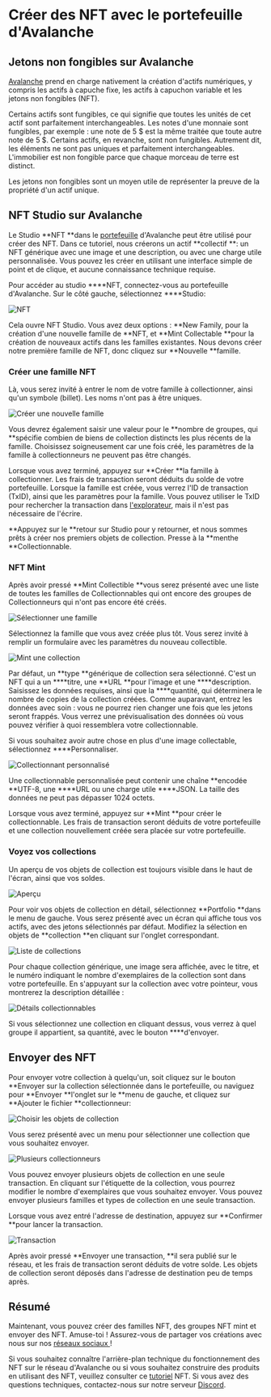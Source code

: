 # Créer des NFT avec le portefeuille d'Avalanche

## Jetons non fongibles sur Avalanche

[Avalanche](../platform/) prend en charge nativement la création d'actifs numériques, y compris les actifs à capuche fixe, les actifs à capuchon variable et les jetons non fongibles \(NFT\).

Certains actifs sont fungibles, ce qui signifie que toutes les unités de cet actif sont parfaitement interchangeables. Les notes d'une monnaie sont fungibles, par exemple : une note de 5 $ est la même traitée que toute autre note de 5 $. Certains actifs, en revanche, sont non fungibles. Autrement dit, les éléments ne sont pas uniques et parfaitement interchangeables. L'immobilier est non fongible parce que chaque morceau de terre est distinct.

Les jetons non fongibles sont un moyen utile de représenter la preuve de la propriété d'un actif unique.

## NFT Studio sur Avalanche

Le Studio **NFT **dans le [portefeuille](https://wallet.avax.network/) d'Avalanche peut être utilisé pour créer des NFT. Dans ce tutoriel, nous créerons un actif **collectif **: un NFT générique avec une image et une description, ou avec une charge utile personnalisée. Vous pouvez les créer en utilisant une interface simple de point et de clique, et aucune connaissance technique requise.

Pour accéder au studio ****NFT, connectez-vous au portefeuille d'Avalanche. Sur le côté gauche, sélectionnez ****Studio:

![NFT](../../../.gitbook/assets/nft-studio-01-select.png)

Cela ouvre NFT Studio. Vous avez deux options : **New Family, pour la création d'une nouvelle famille de **NFT, et **Mint Collectable **pour la création de nouveaux actifs dans les familles existantes. Nous devons créer notre première famille de NFT, donc cliquez sur **Nouvelle **famille.

### Créer une famille NFT

Là, vous serez invité à entrer le nom de votre famille à collectionner, ainsi qu'un symbole \(billet\). Les noms n'ont pas à être uniques.

![Créer une nouvelle famille](../../../.gitbook/assets/nft-studio-02-family.png)

Vous devrez également saisir une valeur pour le **nombre de groupes, qui **spécifie combien de biens de collection distincts les plus récents de la famille. Choisissez soigneusement car une fois créé, les paramètres de la famille à collectionneurs ne peuvent pas être changés.

Lorsque vous avez terminé, appuyez sur **Créer **la famille à collectionner. Les frais de transaction seront déduits du solde de votre portefeuille. Lorsque la famille est créée, vous verrez l'ID de transaction \(TxID\), ainsi que les paramètres pour la famille. Vous pouvez utiliser le TxID pour rechercher la transaction dans [l'explorateur](https://explorer.avax.network/), mais il n'est pas nécessaire de l'écrire.

**Appuyez sur le **retour sur Studio pour y retourner, et nous sommes prêts à créer nos premiers objets de collection. Presse à la **menthe **Collectionnable.

### NFT Mint

Après avoir pressé **Mint Collectible **vous serez présenté avec une liste de toutes les familles de Collectionnables qui ont encore des groupes de Collectionneurs qui n'ont pas encore été créés.

![Sélectionner une famille](../../../.gitbook/assets/nft-studio-03-select-family.png)

Sélectionnez la famille que vous avez créée plus tôt. Vous serez invité à remplir un formulaire avec les paramètres du nouveau collectible.

![Mint une collection](../../../.gitbook/assets/nft-studio-04-mint.png)

Par défaut, un **type **générique de collection sera sélectionné. C'est un NFT qui a un ****titre, une **URL **pour l'image et une ****description. Saisissez les données requises, ainsi que la ****quantité, qui déterminera le nombre de copies de la collection créées. Comme auparavant, entrez les données avec soin : vous ne pourrez rien changer une fois que les jetons seront frappés. Vous verrez une prévisualisation des données où vous pouvez vérifier à quoi ressemblera votre collectionnable.

Si vous souhaitez avoir autre chose en plus d'une image collectable, sélectionnez ****Personnaliser.

![Collectionnant personnalisé](../../../.gitbook/assets/nft-studio-05-custom.png)

Une collectionnable personnalisée peut contenir une chaîne **encodée **UTF-8, une ****URL ou une charge utile ****JSON. La taille des données ne peut pas dépasser 1024 octets.

Lorsque vous avez terminé, appuyez sur **Mint **pour créer le collectionnable. Les frais de transaction seront déduits de votre portefeuille et une collection nouvellement créée sera placée sur votre portefeuille.

### Voyez vos collections

Un aperçu de vos objets de collection est toujours visible dans le haut de l'écran, ainsi que vos soldes.

![Aperçu](../../../.gitbook/assets/nft-studio-06-overview.png)

Pour voir vos objets de collection en détail, sélectionnez **Portfolio **dans le menu de gauche. Vous serez présenté avec un écran qui affiche tous vos actifs, avec des jetons sélectionnés par défaut. Modifiez la sélection en objets de **collection **en cliquant sur l'onglet correspondant.

![Liste de collections](../../../.gitbook/assets/nft-studio-07-collectibles.png)

Pour chaque collection générique, une image sera affichée, avec le titre, et le numéro indiquant le nombre d'exemplaires de la collection sont dans votre portefeuille. En s'appuyant sur la collection avec votre pointeur, vous montrerez la description détaillée :

![Détails collectionnables](../../../.gitbook/assets/nft-studio-08-detail.png)

Si vous sélectionnez une collection en cliquant dessus, vous verrez à quel groupe il appartient, sa quantité, avec le bouton ****d'envoyer.

## Envoyer des NFT

Pour envoyer votre collection à quelqu'un, soit cliquez sur le bouton **Envoyer sur la collection sélectionnée dans le portefeuille, ou naviguez pour **Envoyer **l'onglet sur le **menu de gauche, et cliquez sur **Ajouter le fichier **collectionneur:

![Choisir les objets de collection](../../../.gitbook/assets/nft-studio-09-send.png)

Vous serez présenté avec un menu pour sélectionner une collection que vous souhaitez envoyer.

![Plusieurs collectionneurs](../../../.gitbook/assets/nft-studio-10-multiple.png)

Vous pouvez envoyer plusieurs objets de collection en une seule transaction. En cliquant sur l'étiquette de la collection, vous pourrez modifier le nombre d'exemplaires que vous souhaitez envoyer. Vous pouvez envoyer plusieurs familles et types de collection en une seule transaction.

Lorsque vous avez entré l'adresse de destination, appuyez sur **Confirmer **pour lancer la transaction.

![Transaction](../../../.gitbook/assets/nft-studio-11-send-transaction.png)

Après avoir pressé **Envoyer une transaction, **il sera publié sur le réseau, et les frais de transaction seront déduits de votre solde. Les objets de collection seront déposés dans l'adresse de destination peu de temps après.

## Résumé

Maintenant, vous pouvez créer des familles NFT, des groupes NFT mint et envoyer des NFT. Amuse-toi ! Assurez-vous de partager vos créations avec nous sur nos [réseaux sociaux ](https://www.avalabs.org/social)!

Si vous souhaitez connaître l'arrière-plan technique du fonctionnement des NFT sur le réseau d'Avalanche ou si vous souhaitez construire des produits en utilisant des NFT, veuillez consulter ce [tutoriel](creating-a-nft-part-1.md) NFT. Si vous avez des questions techniques, contactez-nous sur notre serveur [Discord](https://chat.avalabs.org/).

